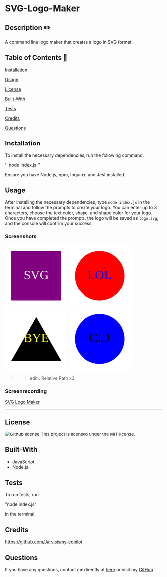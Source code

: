 # SVG-Logo-Maker

  ## Description  ✏️
  
 A command line logo maker that creates a logo in SVG format.
  
  ## Table of Contents 📖
  
  [Installation](#installation)

  [Usage](#usage)

  [License](#license)

  [Built-With](#Built-With)

  [Tests](#tests) 

  [Credits](#credits)

  [Questions](#questions)
  
  ## Installation 

To install the necessary dependencies, run the following command:

''
node index.js
''

Ensure you have Node.js, npm, Inquirer, and Jest installed.

  
  ## Usage 

  After installing the necessary dependencies, type `node index.js` in the terminal and follow the prompts to create your logo. You can enter up to 3 characters, choose the text color, shape, and shape color for your logo. Once you have completed the prompts, the logo will be saved as `logo.svg`, and the console will confirm your success.


### Screenshots


![Logo](assets/logo3.svg)
![Logo](assets/logo%202.svg)
![Logo](assets/logo.svg)
![Logo](assets/logo.svg%2013-39-44-678.svg)

  >> edit.. Relative Path x3

### Screenrecording

[SVG Logo Maker](https://drive.google.com/file/d/11QQXqhr4SE-BdTty-5RK66I0b4BhRoYS/view?usp=sharing)

______________________________________________________________________________

## License

   ![Github license](https://img.shields.io/badge/license-MIT-blue.svg)
  This project is licensed under the MIT license.
  
## Built-With

- JavaScript
- Node.js

## Tests 

To run tests, run 

"node index.js"

in the terminal.
  

## Credits 

https://github.com/Jarvisismy-copilot

 ## Questions 
  
  If you have any questions, contact me directly at [here](mailto:Chelseajarvis3301@icloud.com)
  or visit my [GitHub](https://github.com/Jarvisismy-copilot)

